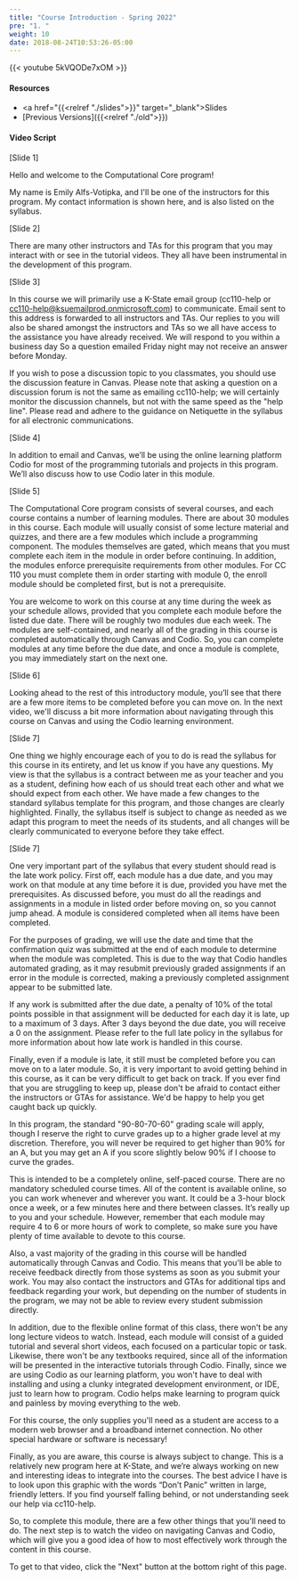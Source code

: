 ```yaml
---
title: "Course Introduction - Spring 2022"
pre: "1. "
weight: 10
date: 2018-08-24T10:53:26-05:00
---
```


{{< youtube 5kVQODe7xOM >}}

<!-- summer 2021: 5kVQODe7xOM-->
<!-- spring 2020: NI8CuLX6m6I -->
<!-- fall 2019: FjchZo5SaR0 -->

#### Resources

* <a href="{{<relref "./slides">}}" target="_blank">Slides</a>
* [Previous Versions]({{<relref "./old">}})

#### Video Script


[Slide 1] 

Hello and welcome to the Computational Core program!

My name is Emily Alfs-Votipka, and I'll be one of the instructors for this program. My contact information is shown here, and is also listed on the syllabus.
<!--
My name is Josh Weese, and I’ll be another of the instructors for this program. My contact information is shown here, and is also listed on the syllabus.
Currently, we have two graduate teaching assistants, Farrukh & BreAnn, who will also be working with us to manage these courses.-->

[Slide 2]

There are many other instructors and TAs for this program that you may interact with or see in the tutorial videos. They all have been instrumental in the development of this program. 

[Slide 3]

In this course we will primarily use a K-State email group (cc110-help or cc110-help@ksuemailprod.onmicrosoft.com) to communicate.  Email sent to this address is forwarded to all instructors and TAs.  Our replies to you will also be shared amongst the instructors and TAs so we all have access to the assistance you have already received. We will respond to you within a business day
So a question emailed Friday night may not receive an answer before Monday.

If you wish to pose a discussion topic to you classmates, you should use the discussion feature in Canvas.  Please note that asking a question on a discussion forum is not the same as emailing cc110-help; we will certainly monitor the discussion channels, but not with the same speed as the "help line".  Please read and adhere to the guidance on Netiquette in the syllabus for all electronic communications.

[Slide 4]

In addition to email and Canvas, we’ll be using the online learning platform Codio for most of the programming tutorials and projects in this program. We’ll also discuss how to use Codio later in this module.

[Slide 5]

The Computational Core program consists of several courses, and each course contains a number of learning modules. There are about 30 modules in this course. Each module will usually consist of some lecture material and quizzes, and there are a few modules which include a programming component. The modules themselves are gated, which means that you must complete each item in the module in order before continuing. In addition, the modules enforce prerequisite requirements from other modules.  For CC 110 you must complete them in order starting with module 0, the enroll module should be completed first, but is not a prerequisite.

You are welcome to work on this course at any time during the week as your schedule allows, provided that you complete each module before the listed due date. There will be roughly two modules due each week. The modules are self-contained, and nearly all of the grading in this course is completed automatically through Canvas and Codio. So, you can complete modules at any time before the due date, and once a module is complete, you may immediately start on the next one.

[Slide 6]

Looking ahead to the rest of this introductory module, you’ll see that there are a few more items to be completed before you can move on. In the next video, we'll discuss a bit more information about navigating through this course on Canvas and using the Codio learning environment.

[Slide 7]

One thing we highly encourage each of you to do is read the syllabus for this course in its entirety, and let us know if you have any questions. My view is that the syllabus is a contract between me as your teacher and you as a student, defining how each of us should treat each other and what we should expect from each other. We have made a few changes to the standard syllabus template for this program, and those changes are clearly highlighted. Finally, the syllabus itself is subject to change as needed as we adapt this program to meet the needs of its students, and all changes will be clearly communicated to everyone before they take effect.

[Slide 7]

One very important part of the syllabus that every student should read is the late work policy. First off, each module has a due date, and you may work on that module at any time before it is due, provided you have met the prerequisites. As discussed before, you must do all the readings and assignments in a module in listed order before moving on, so you cannot jump ahead. A module is considered completed when all items have been completed.

For the purposes of grading, we will use the date and time that the confirmation quiz was submitted at the end of each module to determine when the module was completed. This is due to the way that Codio handles automated grading, as it may resubmit previously graded assignments if an error in the module is corrected, making a previously completed assignment appear to be submitted late.

If any work is submitted after the due date, a penalty of 10% of the total points possible in that assignment will be deducted for each day it is late, up to a maximum of 3 days. After 3 days beyond the due date, you will receive a 0 on the assignment. Please refer to the full late policy in the syllabus for more information about how late work is handled in this course.

Finally, even if a module is late, it still must be completed before you can move on to a later module. So, it is very important to avoid getting behind in this course, as it can be very difficult to get back on track. If you ever find that you are struggling to keep up, please don't be afraid to contact either the instructors or GTAs for assistance. We'd be happy to help you get caught back up quickly.

<!-- 
The grading in this course is very simple. First, 50% of your final grade will depend on the grades you receive from the lecture modules and associated quizzes. Next, 10% of your grade will come from the interactive programming notes and labs in Codio. Another 30% of your grade will be determined by your work completing the programming homework assignments. Finally, the last 10% of your grade will come from your participation in a few interactive discussions throughout the semester.
--> 
In this program, the standard "90-80-70-60" grading scale will apply, though I reserve the right to curve grades up to a higher grade level at my discretion. Therefore, you will never be required to get higher than 90% for an A, but you may get an A if you score slightly below 90% if I choose to curve the grades.

This is intended to be a completely online, self-paced course. There are no mandatory scheduled course times. All of the content is available online, so you can work whenever and wherever you want. It could be a 3-hour block once a week, or a few minutes here and there between classes. It’s really up to you and your schedule. However, remember that each module may require 4 to 6 or more hours of work to complete, so make sure you have plenty of time available to devote to this course.

Also, a vast majority of the grading in this course will be handled automatically through Canvas and Codio. This means that you'll be able to receive feedback directly from those systems as soon as you submit your work. You may also contact the instructors and GTAs for additional tips and feedback regarding your work, but depending on the number of students in the program, we may not be able to review every student submission directly.

In addition, due to the flexible online format of this class, there won't be any long lecture videos to watch. Instead, each module will consist of a guided tutorial and several short videos, each focused on a particular topic or task. Likewise, there won't be any textbooks required, since all of the information will be presented in the interactive tutorials through Codio. Finally, since we are using Codio as our learning platform, you won't have to deal with installing and using a clunky integrated development environment, or IDE, just to learn how to program. Codio helps make learning to program quick and painless by moving everything to the web.

<!-- 
What hasn't changed, though, is the basic concept of a college course. You'll still be expected to watch or read about 3-4 hours of content to complete each module. In addition to that, each project assignment may require another 3-4 hours of work to complete. If you plan on doing two modules each week, that roughly equates to 6 hours of content and 6 hours of homework each week, which is the expected workload from a 3-4 credit hour college course.
-->

For this course, the only supplies you'll need as a student are access to a modern web browser and a broadband internet connection. No other special hardware or software is necessary!

Finally, as you are aware, this course is always subject to change. This is a relatively new program here at K-State, and we’re always working on new and interesting ideas to integrate into the courses. The best advice I have is to look upon this graphic with the words “Don’t Panic” written in large, friendly letters.  If you find yourself falling behind, or not understanding seek our help via cc110-help.

So, to complete this module, there are a few other things that you'll need to do. The next step is to watch the video on navigating Canvas and Codio, which will give you a good idea of how to most effectively work through the content in this course.

To get to that video, click the "Next" button at the bottom right of this page.

